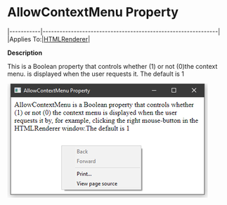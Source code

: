 <h1 class="heading"><span class="name">AllowContextMenu</span> <span class="command">Property</span></h1>

|-----------|--------------------------------------------------------------|
|Applies To:|[HTMLRenderer](https://help.dyalog.com/19.0/index.htm#GUI/Objects/HTMLRenderer.htm)|

**Description**

This is a Boolean property that controls whether (1) or not (0)the context menu. is displayed when the user requests it. The default is 1

![](../../img190/allowcontextmenu.png)
